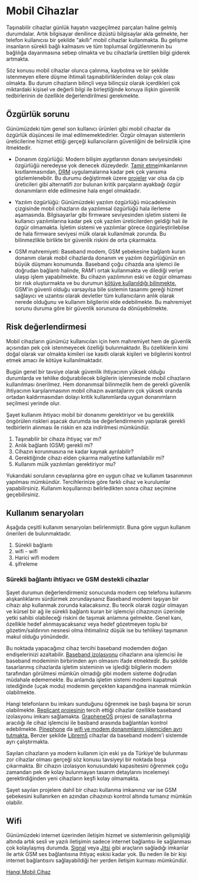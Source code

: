 # Mobil Cihazlar

Taşınabilir cihazlar günlük hayatın vazgeçilmez parçaları haline gelmiş durumdalar. Artık bilgisayar denilince dizüstü bilgisaylar akla gelmekte, her telefon kullanıcısı bir şekilde "akıllı" mobil cihazlar kullanmakta. Bu gelişme insanların sürekli bağlı kalmasını ve tüm toplumsal örgütlenmenin bu bağlılığa dayanmasına sebep olmakta ve bu cihazlarla ürettilen bilgi giderek artmakta.

Söz konusu mobil cihazlar olunca çalınma, kaybolma ve bir şekilde istenmeyen ellere düşme ihtimali taşınabilirliklerinden dolayı çok olası olmakta. Bu durum cihazların bilinçli veya bilinçsiz olarak içerdikleri çok miktardaki kişisel ve değerli bilgi ile birleştiğinde konuya ilişkin güvenlik tedbirlerinin de özellikle değerlendirilmesi gerekmekte.

## Özgürlük sorunu

Günümüzdeki tüm genel son kullanıcı ürünleri gibi mobil cihazlar da özgürlük düşüncesi ile imal edilmemektedirler. Özgür olmayan sistemlerin üreticilerine hizmet ettiği gerçeği kullanıcıların güvenliğini de belirsizlik içine itmektedir.

* Donanım özgürlüğü: Modern bilişim aygıtlarının donanı seviyesindeki özgürlüğü neredeyse yok denecek düzeydedir. [Tamir etme](https://oyd.org.tr/yazilar/donanim-ozgurlugu/)imkanlarının kısıtlanmasından, [DRM](https://oyd.org.tr/yazilar/drm/) uygulamalarına kadar pek çok yansıma gözlemlenebilir. Bu durumu değiştirmek üzere [projeler](https://www.pine64.org/pinephone/) var olsa da çip üreticileri gibi alternatifi zor bulunan kritik parçaların ayakbağı özgür donanımların elde edilmesine hala engel olmaktadır.

* Yazılım özgürlüğü: Günümüzdeki yazılım özgürlüğü mücadelesinin çizgisinde mobil cihazların da yazılımsal özgürlüğü hala ilerleme aşamasında. Bilgisayarlar gibi firmware seviyesinden işletim sistemi ile kullanıcı yazılımlarına kadar pek çok yazılım üreticilerden geldiği hali ile özgür olmamakta. İşletim sistemi ve yazılımlar görece özgürleştirilebilse de hala firmware seviyesi mülk olarak kullanılmak zorunda. Bu bilinmezlikle birlikte bir güvenlik riskini de orta çıkarmakta.

* GSM mahremiyeti: Baseband modem, GSM şebekesine bağlantı kuran donanım olarak mobil cihazlarda donanım ve yazılım özgürlüğünün en büyük düşmanı konumunda. Baseband çoğu cihazda ana işlemci ile doğrudan bağlantı halinde, RAM'i ortak kullanmakta ve dilediği veriye ulaşıp işlem yapabilmekte. Bu cihazın yazılımının eski ve özgür olmaması bir risk oluşturmakta ve bu durumun [kötüye kullanıldığı bilinmekte.](https://money.cnn.com/2014/06/06/technology/security/nsa-turn-on-phone/index.html) GSM'in güvenli olduğu varsayılsa bile sistemin tasarımı gereği hizmet sağlayıcı ve uzantısı olarak devletler tüm kullanıcıların anlık olarak nerede olduğunu ve kullanım bilgilerini elde edebilmekte. Bu mahremiyet sorunu duruma göre bir güvenlik sorununa da dönüşebilmekte.

## Risk değerlendirmesi

Mobil cihazların günümüz kullanıcıları için hem mahremiyet hem de güvenlik açısından pek çok istenmeyecek özelliği bulunmaktadır. Bu özelliklerin kimi doğal olarak var olmakta kimileri ise kasıtlı olarak kişileri ve bilgilerini kontrol etmek amacı ile kötüye kullanılmaktadır.

Bugün genel bir tavsiye olarak güvenlik ihtiyacının yüksek olduğu durumlarda ve tehlike doğurabilecek bilgilerin işlenmesinde mobil cihazların kullanılması önerilmez. Hem donanımsal bilinmezlik hem de gerekli güvenlik ihtiyacının karşılanmasının mobil cihazın avantajlarını çok yüksek oranda ortadan kaldırmasından dolayı kritik kullanımlarda uygun donanımların seçilmesi yerinde olur.

Şayet kullanım ihtiyacı mobil bir donanımı gerektiriyor ve bu gereklilik öngörülen riskleri aşacak durumda ise değerlendirmenin yapılarak gerekli tedbirlerin alınması ile riskin en aza indirilmesi mümkündür.

1. Taşınabilir bir cihaza ihtiyaç var mı?
2. Anlık bağlantı (GSM) gerekli mi?
3. Cihazın korunmasına ne kadar kaynak ayrılabilir?
4. Gerektiğinde cihazı elden çıkarma maliyetine katlanılabilir mi?
5. Kullanım mülk yazılımları gerektiriyor mu?

Yukarıdaki soruların cevaplarına göre en uygun cihaz ve kullanım tasarımının yapılması mümkündür. Tercihlerinize göre farklı cihaz ve kurulumlar yapabilirsiniz. Kullanım koşullarınızı belirledikten sonra cihaz seçimine geçebilirsiniz.

## Kullanım senaryoları

Aşağıda çeşitli kullanım senaryoları belirlenmiştir. Buna göre uygun kullanım önerileri de bulunmaktadır.

1. Sürekli bağlantı
2. wifi - wifi
3. Harici wifi modem
4. şifreleme

### Sürekli bağlantı ihtiyacı ve GSM destekli cihazlar

Şayet durumun değerlendirmeniz sonucunda modern cep telefonu kullanımı alışkanlıklarını sürdürmek zorundaysanız Baseband modemi taşıyan bir cihazı alıp kullanmak zorunda kalacaksınız. Bu teorik olarak özgür olmayan ve kürsel bir ağ ile sürekli bağlantı kuran bir işlemciyi cihazınızın üzerinde yetki sahibi olabileceği riskini de taşımak anlamına gelmekte. Genel kanı, özellikle hedef alınmayacaksanız veya hedef gözetmeyen toplu bir gözetim/saldırının nesnesi olma ihtimaliniz düşük ise bu tehlikeyi taşımanın makul olduğu yönündedir.

Bu noktada yapacağınız cihaz tercihi baseband modemden doğan endişelerinizi azaltabilir. [Baseband izolasyonu](https://www.replicant.us/freedom-privacy-security-issues.php) cihazların ana işlemcisi ile baseband modeminin birbirinden ayrı olmasını ifade etmektedir. Bu şekilde tasarlanmış cihazlarda işletim sisteminin ve işlediği bilgilerin modem tarafından görülmesi mümkün olmadığı gibi modem sisteme doğrudan müdahale edememekte. Bu anlamda işletim sistemi modemi kapatmak istediğinde (uçak modu) modemin gerçekten kapandığına inanmak mümkün olabilmekte.

Hangi telefonların bu imkanı sunduğunu öğrenmek ise başlı başına bir sorun olabilmekte. [Replicant projesinin](https://www.replicant.us/) tercih ettiği cihazlar özellikle baseband izolasyonu imkanı sağlamakta. [GrapheneOS](https://grapheneos.org) projesi de sanallaştırma aracılığı ile cihaz işlemcisi ile basband arasında bağlantıları kontrol edebilmekte. [Pinephone](https://www.pine64.org) da [wifi ve modem donanımlarını işlemciden ayrı tutmakta.](https://www.pine64.org/2020/01/24/setting-the-record-straight-pinephone-misconceptions/) Benzer şekilde [Librem5](https://puri.sm/products/librem-5/) cihazlar da baseband modem'i sistemde ayrı çalıştırmakta.

Sayılan cihazların ya modern kullanım için eski ya da Türkiye'de bulunması zor cihazlar olması gerçeği söz konusu tavsiyeyi bir noktada boşa çıkarmakta. Bir cihazın izolasyon konusundaki kapasitesini öğrenmek çoğu zamandan pek de kolay bulunmayan tasarım detaylarını incelemeyi gerektirdiğinden yeni cihazların keşfi kolay olmamakta.

Şayet sayılan projelere dahil bir cihazı kullanma imkanınız var ise GSM şebekesini kullanırken en azından cihazınızı kontrol altında tumanız mümkün olabilir.

## Wifi

Günümüzdeki internet üzerinden iletişim hizmet ve sistemlerinin gelişmişliği altında artık sesli ve yazılı iletişimin sadece internet bağlantısı ile sağlanması çok kolaylaşmış durumda. [Signal](yazisma_guvenligi/signal.md) veya [Jitsi](https://meet.jit.si) gibi araçların sağladığı imkanlar ile artık GSM ses bağlantısına ihtiyaç eskisi kadar yok. Bu neden ile bir kişi internet bağlantısını sağlayabildiği her yerden iletişim kurması mümkündür.



[Hangi Mobil Cihaz](cihaz_guvenligi/mobil_cihaz_tercih.md)










